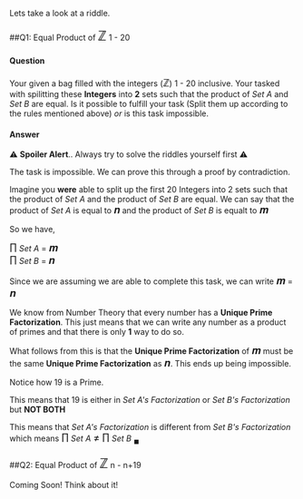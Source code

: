 Lets take a look at a riddle. 

##Q1: Equal Product of <font size="5">&integers;</font> 1 - 20

#### Question
Your given a bag filled with the integers (<font size="4">&integers;</font>) 1 - 20 inclusive.
Your tasked with spilitting these **Integers** into **2** sets such that the product of *Set A* and *Set B* are equal. Is it possible to fulfill your task (Split them up according to the rules mentioned above) *or* is this task impossible. 


#### Answer
⚠️ **Spoiler Alert**.. Always try to solve the riddles yourself first ⚠️ 

The task is impossible. We can prove this through a proof by contradiction. 

Imagine you **were** able to split up the first 20 Integers into 2 sets such that the product of *Set A* and the product of *Set B* are equal. We can say that the product of *Set A* is equal to <font size="4">𝒏</font> and the product of *Set B* is equalt to <font size="4">𝒎</font>

So we have,

<font size="4">&prod;</font> *Set A* = <font size="4">𝒎</font>
<br> <font size="4">&prod;</font> *Set B*  = <font size="4">𝒏</font>

Since we are assuming we are able to complete this task, we can write <font size="4">𝒎</font> = <font size="4">𝒏</font>

We know from Number Theory that every number has a **Unique Prime Factorization**. This just means that we can write any number as a product of primes and that there is only **1** way to do so.

What follows from this is that the **Unique Prime Factorization** of <font size="4">𝒎</font> must be the same **Unique Prime Factorization** as <font size="4">𝒏</font>. This ends up being impossible. 

Notice how 19 is a Prime. 

This means that 19 is either in *Set A's Factorization* or *Set B's Factorization* but **NOT BOTH**

This means that  *Set A's Factorization* is different from *Set B's Factorization* which means 
<font size="4">&prod;</font> *Set A* <font size="4">≠</font> <font size="4">&prod;</font> *Set B* <sub>◼︎</sub>

##Q2: Equal Product of <font size="5">&integers;</font> n - n+19

Coming Soon! Think about it!

